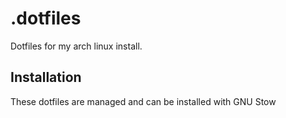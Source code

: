 # .dotfiles

Dotfiles for my arch linux install. 

## Installation

These dotfiles are managed and can be installed with GNU Stow
